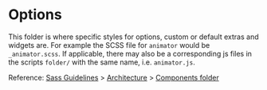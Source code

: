 # Options

This folder is where specific styles for options, custom or default extras and widgets are. For example the SCSS file for `animator` would be `_animator.scss`. If applicable, there may also be a corresponding js files in the scripts `folder/` with the same name, i.e. `animator.js`. 

Reference: [Sass Guidelines](http://sass-guidelin.es/) > [Architecture](http://sass-guidelin.es/#architecture) > [Components folder](http://sass-guidelin.es/#components-folder)
